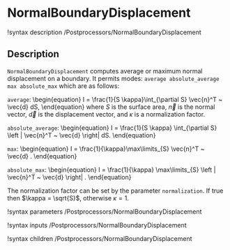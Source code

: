 # NormalBoundaryDisplacement

!syntax description /Postprocessors/NormalBoundaryDisplacement

## Description

`NormalBoundaryDisplacement` computes average or maximum normal displacement on a boundary.
It permits modes: `average absolute_average max absolute_max` which are as follows:

`average`:
\begin{equation}
  I = \frac{1}{S \kappa}\int_{\partial S} \vec{n}^T ~ \vec{d}  dS,
\end{equation}
where $S$ is the surface area, $\vec{n}$ is the normal vector, $\vec{d}$ is the displacement vector, and $\kappa$ is a normalization factor.

`absolute_average`:
\begin{equation}
  I = \frac{1}{S \kappa} \int_{\partial S} \left | \vec{n}^T ~ \vec{d} \right|  dS.
\end{equation}

`max`:
\begin{equation}
  I = \frac{1}{\kappa}\max\limits_{S}  \vec{n}^T ~ \vec{d}  .
\end{equation}

`absolute_max`:
\begin{equation}
  I = \frac{1}{\kappa} \max\limits_{S}  \left | \vec{n}^T ~ \vec{d} \right|  .
\end{equation}

The normalization factor can be set by the parameter `normalization`. If true then $\kappa = \sqrt{S}$, otherwise $\kappa = 1$.

!syntax parameters /Postprocessors/NormalBoundaryDisplacement

!syntax inputs /Postprocessors/NormalBoundaryDisplacement

!syntax children /Postprocessors/NormalBoundaryDisplacement
